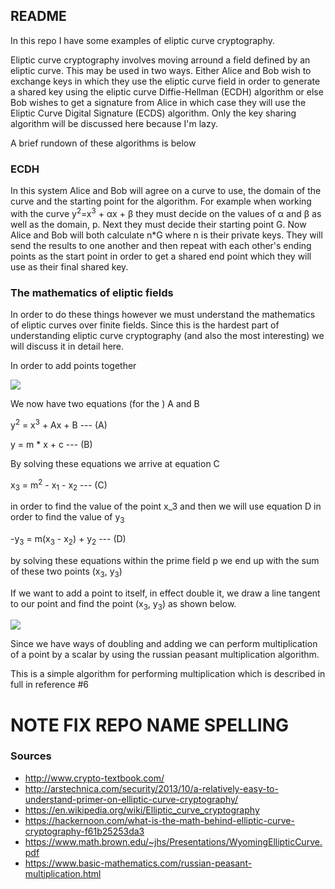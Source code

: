 ## README ##

In this repo I have some examples of eliptic curve cryptography. 

Eliptic curve cryptography involves moving arround a field defined by an eliptic curve. This may be used in two ways. Either Alice and Bob wish to exchange keys in which they use the eliptic curve field in order to generate a shared key using the eliptic curve Diffie-Hellman (ECDH) algorithm or else Bob wishes to get a signature from Alice in which case they will use the Eliptic Curve Digital Signature (ECDS) algorithm. Only the key sharing algorithm will be discussed here because I'm lazy.

A brief rundown of these algorithms is below

### ECDH ###

In this system Alice and Bob will agree on a curve to use, the domain of the curve and the starting point for the algorithm. For example when working with the curve y<sup>2</sup>=x<sup>3</sup> + &alpha;x + &beta; they must decide on the values of &alpha; and &beta; as well as the domain, p. Next they must decide their starting point G. Now Alice and Bob will both calculate n*G where n is their private keys. They will send the results to one another and then repeat with each other's ending points as the start point in order to get a shared end point which they will use as their final shared key.


### The mathematics of eliptic fields ###

In order to do these things however we must understand the mathematics of eliptic curves over finite fields. Since this is the hardest part of understanding eliptic curve cryptography (and also the most interesting) we will discuss it in detail here.

In order to add points together 

<image src='./curve_drawing_addition.png'></image>

We now have two equations (for the ) A and B

y<sup>2</sup> = x<sup>3</sup> + Ax + B --- (A)

y = m * x + c --- (B)

By solving these equations we arrive at equation C

x<sub>3</sub> = m<sup>2</sup> - x<sub>1</sub> - x<sub>2</sub> --- (C)

in order to find the value of the point x_3 and then we will use equation D in order to find the value of y<sub>3</sub>

-y<sub>3</sub> = m(x<sub>3</sub> - x<sub>2</sub>) + y<sub>2</sub> --- (D)

by solving these equations within the prime field p we end up with the sum of these two points (x<sub>3</sub>, y<sub>3</sub>)

If we want to add a point to itself, in effect double it, we draw a line tangent to our point and find the point (x<sub>3</sub>, y<sub>3</sub>) as shown below.

<image src='./curve_drawing_doubling.png'></image>

Since we have ways of doubling and adding we can perform multiplication of a point by a scalar by using the russian peasant multiplication algorithm.

This is a simple algorithm for performing multiplication which is described in full in reference #6


# NOTE FIX REPO NAME SPELLING #

### Sources ###

* http://www.crypto-textbook.com/
* http://arstechnica.com/security/2013/10/a-relatively-easy-to-understand-primer-on-elliptic-curve-cryptography/
* https://en.wikipedia.org/wiki/Elliptic_curve_cryptography
* https://hackernoon.com/what-is-the-math-behind-elliptic-curve-cryptography-f61b25253da3
* https://www.math.brown.edu/~jhs/Presentations/WyomingEllipticCurve.pdf
* https://www.basic-mathematics.com/russian-peasant-multiplication.html